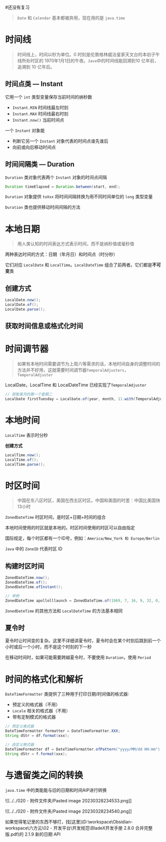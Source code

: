 #还没有复习 

> `Date` 和 `Calendar` 基本都被弃用，现在用的是 `java.time`


# 时间线

> 时间线上，时间以秒为单位。0 时刻是伦敦格林威治皇家天文台的本初子午线所处时区的 1970年1月1日的午夜。`Java`中的时间线能回溯到10 亿年前，追溯到 10 亿年后。


## 时间点类 — Instant

它用一个 `int` 类型变量保存当前时间的纳秒数

- `Instant.MIN` 时间线最左时刻
- `Instant.MAX` 时间线最右时刻
- `Instant.now()` 当前时间点

一个 `Instant` 对象能

- 判断它另一个 `Instant` 对象代表的时间点谁先谁后
- 向前或向后移动时间点


## 时间间隔类 — Duration

`Duration` 类对象代表两个 `Instant` 对象的时间点间隔

```java
Duration timeElapsed = Duration.between(start, end);
```


`Duration` 对象提供 `toXxx` 将时间间隔转换为用不同时间单位的 `long` 类型变量

`Duration` 类也提供移动时间间隔的方法


# 本地日期

> 用人类认知的时间表达方式表示时间，而不是纳秒值或毫秒值

两种表达时间的方式：日期（年月日）和时间点（时分秒）

它们对应 `LocalDate` 和 `LocalTime`。`LocalDateTime` 组合了前两者。它们都是**不可变**类

## 创建方式

```java
LocalDate.now();
LocalDate.of();
LocalDate.parse();
```


## 获取时间信息或格式化时间


# 时间调节器

> 如果有本地时间需要调节为上周六等需求的话，本地时间自身的调整时间的方法并不好用，这就需要时间调节器`TemporalAdjusters`，`TemporalAdjuster`

LocalDate，LocalTime 和 LocalDateTime 已经实现了`TemporalAdjuster`

```java
// 获取某月的第一个星期二
Localbate firstTuesday = Localbate.of(year, month, 1).with(TemporalAdjusters.next0rSame(Day0fweek.TUESDAY)));
```


# 本地时间

`LocalTime` 表示时分秒

**创建方式**

```java
LocalTime.now();
LocalTime.of();
LocalTime.parse();
```

# 时区时间

> 中国在东八区时区，美国在西五区时区。中国和美国的时差：中国比美国快13小时

`ZonedDateTime` 时区时间，是时区+日期+时间的组合

本地时间使用的时区就是本地的。时区时间使用的时区可以自由指定

国际规定，每个时区都有一个ID号，例如：`America/New_York 和 Europe/Berlin` 

`Java` 中的 `ZoneID` 代表时区 ID


## 构建时区时间

```java
ZonedDateTime.now();
ZonedDateTime.of();
ZonedDateTime.ofInstant();
```

```java
// 举例
ZonedDateTime apollolllaunch = ZonedDateTime.of(1969, 7, 16, 9, 32, 0, 0, ZoneId.of("America/New_York"));
```

`ZonedDateTime` 的其他方法和 `LocalDateTime` 的方法基本相同


## 夏令时

夏令时让时间变的复杂。这里不详细讲夏令时，夏令时会在某个时刻后跳到前一个小时或后一个小时，而不是这个时刻的下一秒

在移动时间时，如果可能需要跨越夏令时，不要使用 `Duration`，使用 `Period`


# 时间的格式化和解析

`DateTimeFormatter` 类提供了三种用于打印日期/时间值的格式器∶

- 预定义的格式器（不用）
- `Locale` 相关的格式器（不用）
- 带有定制模式的格式器


```java
// 预定义格式器
DateTimeFormatter formatter = DateTimeFormatter.XXX;
String dStr = df.format(xxx);

// 自定义格式器
DateTimeFormatter df = DateTimeFormatter.ofPattern("yyyy/MM/dd HH:mm");
String dStr = f.format(xxx);
```


# 与遗留类之间的转换

`java.time` 中的类能能与旧的日期和时间AIP进行转换

![[../../020 - 附件文件夹/Pasted image 20230328234533.png]]

![[../../020 - 附件文件夹/Pasted image 20230328234540.png]]


如果觉得笔记里的东西不够打，找[这里](D:\workspace\Obsidian-workspace\六方云\02 - 开发平台\开发规范\BladeX开发手册 2.8.0 合并完整版.pdf)的 2.1.9 新的日期 API
